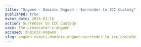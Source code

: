 ```yaml
---
title: "Ongwen - Dominic Ongwen - Surrender to ICC Custody"
published: true
event_date: 2015-01-16
action: Surrender to ICC Custody
case: the-prosecutor-v-ongwen
accused: dominic-ongwen
slug: ongwen-events-dominic-ongwen-surrender-to icc custody
---
```

